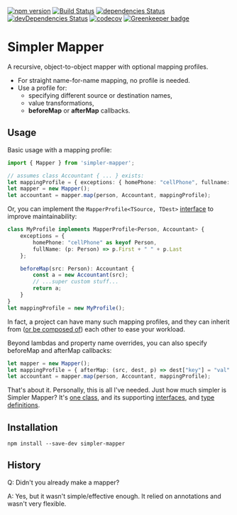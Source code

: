 [![npm version](https://badge.fury.io/js/simpler-mapper.svg)](https://badge.fury.io/js/simpler-mapper)
[![Build Status](https://travis-ci.org/cdibbs/simpler-mapper.svg?branch=master)](https://travis-ci.org/cdibbs/simpler-mapper)
[![dependencies Status](https://david-dm.org/cdibbs/simpler-mapper/status.svg)](https://david-dm.org/cdibbs/simpler-mapper)
[![devDependencies Status](https://david-dm.org/cdibbs/simpler-mapper/dev-status.svg)](https://david-dm.org/cdibbs/simpler-mapper?type=dev)
[![codecov](https://codecov.io/gh/cdibbs/simpler-mapper/branch/master/graph/badge.svg)](https://codecov.io/gh/cdibbs/simpler-mapper)
[![Greenkeeper badge](https://badges.greenkeeper.io/cdibbs/simpler-mapper.svg)](https://greenkeeper.io/)

# Simpler Mapper

A recursive, object-to-object mapper with optional mapping profiles.

 - For straight name-for-name mapping, no profile is needed.
 - Use a profile for:
   - specifying different source or destination names,
   - value transformations,
   - **beforeMap** or **afterMap** callbacks.

## Usage

Basic usage with a mapping profile:

```typescript
import { Mapper } from 'simpler-mapper';

// assumes class Accountant { ... } exists:
let mappingProfile = { exceptions: { homePhone: "cellPhone", fullname: p => p.First + " " + p.Last } };
let mapper = new Mapper();
let accountant = mapper.map(person, Accountant, mappingProfile);
```

Or, you can implement the `MapperProfile<TSource, TDest>` [interface][mp] to improve maintainability:

```typescript
class MyProfile implements MapperProfile<Person, Accountant> {
    exceptions = {
        homePhone: "cellPhone" as keyof Person,
        fullName: (p: Person) => p.First + " " + p.Last
    };

    beforeMap(src: Person): Accountant {
        const a = new Accountant(src);
        // ...super custom stuff...
        return a;
    }
}
let mappingProfile = new MyProfile();
```

In fact, a project can have many such mapping profiles, and they can inherit from ([or
be composed of][composition]) each other to ease your workload.

Beyond lambdas and property name overrides, you can also specify beforeMap and afterMap callbacks:

```typescript
let mapper = new Mapper();
let mappingProfile = { afterMap: (src, dest, p) => dest["key"] = "val" };
let accountant = mapper.map(person, Accountant, mappingProfile);
```

That's about it. Personally, this is all I've needed. Just how much simpler is Simpler Mapper?
It's [one class][mapper], and its supporting [interfaces][mp], and [type][hook] [definitions][excep].

## Installation

`npm install --save-dev simpler-mapper`

## History

Q: Didn't you already make a mapper?

A: Yes, but it wasn't simple/effective enough. It relied on annotations
   and wasn't very flexible.

[mp]: /src/lib/models/mapper-profile.ts
[mapper]: /src/lib/mapper.ts
[hook]: /src/lib/models/mapping-hook.ts
[excep]: /src/lib/models/mapping-exceptions.ts
[composition]: https://en.wikipedia.org/wiki/Composition_over_inheritance
